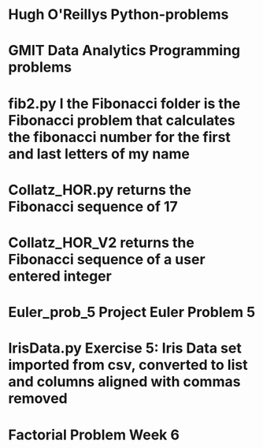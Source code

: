 # Hugh O'Reillys Python-problems
# GMIT Data Analytics Programming problems
# fib2.py  I the Fibonacci folder is the Fibonacci problem that calculates the fibonacci number for the first and last letters of my name
# Collatz_HOR.py returns the Fibonacci sequence of 17
# Collatz_HOR_V2 returns the Fibonacci sequence of a user entered integer
# Euler_prob_5 Project Euler Problem 5
# IrisData.py Exercise 5: Iris Data set imported from csv, converted to list and columns aligned with commas removed
# Factorial Problem Week 6
